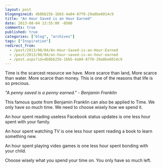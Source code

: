 ```yaml
---
layout: post
blogengineid: db8bb25b-1bb5-4a04-87f0-29a8be6014c9
title: "An Hour Saved is an Hour Earned"
date: 2013-08-04 13:55:00 -0500
comments: true
published: true
categories: ["blog", "archives"]
tags: ["Inspiration"]
redirect_from: 
  - /post/2013/08/04/An-Hour-Saved-is-an-Hour-Earned
  - /post/2013/08/04/an-hour-saved-is-an-hour-earned
  - /post.aspx?id=db8bb25b-1bb5-4a04-87f0-29a8be6014c9
---
```

<!-- more -->

Time is the scarcest resource we have. More scarce than land, More scarce than water. More scarce than money. This is one of the reasons that life is so precious.

*"A penny saved is a penny earned." - Benjamin Franklin*

This famous quote from Benjamin Franklin can also be applied to Time. We only have so much time. We need to choose wisely how we spend it.

An hour spent reading useless Facebook status updates is one less hour spent with your family.

An hour spent watching TV is one less hour spent reading a book to learn something new.

An hour spent playing video games is one less hour spent bonding with your child.

Choose wisely what you spend your time on. You only have so much left.
